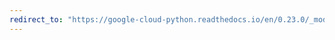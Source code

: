 ```yaml
---
redirect_to: "https://google-cloud-python.readthedocs.io/en/0.23.0/_modules/google/cloud/datastore/helpers.html"
---
```

